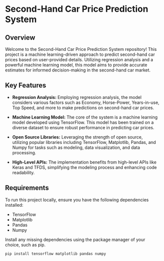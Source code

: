 # Second-Hand Car Price Prediction System

## Overview

Welcome to the Second-Hand Car Price Prediction System repository! This project is a machine learning-driven approach to predict second-hand car prices based on user-provided details. Utilizing regression analysis and a powerful machine learning model, this model aims to provide accurate estimates for informed decision-making in the second-hand car market.

## Key Features

- **Regression Analysis:** Employing regression analysis, the model considers various factors such as Economy, Horse-Power, Years-in-use, Top Speed, and more to make predictions on second-hand car prices.

- **Machine Learning Model:** The core of the system is a machine learning model developed using TensorFlow. This model has been trained on a diverse dataset to ensure robust performance in predicting car prices.

- **Open Source Libraries:** Leveraging the strength of open source, utilizing popular libraries including TensorFlow, Matplotlib, Pandas, and Numpy for tasks such as modeling, data visualization, and data processing.

- **High-Level APIs:** The implementation benefits from high-level APIs like Keras and TFDS, simplifying the modeling process and enhancing code readability.

## Requirements

To run this project locally, ensure you have the following dependencies installed:

- TensorFlow
- Matplotlib
- Pandas
- Numpy

Install any missing dependencies using the package manager of your choice, such as pip.

```bash
pip install tensorflow matplotlib pandas numpy
